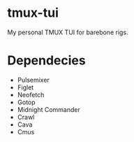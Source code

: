 # tmux-tui
My personal TMUX TUI for barebone rigs. 

# Dependecies
* Pulsemixer
* Figlet
* Neofetch
* Gotop
* Midnight Commander
* Crawl
* Cava
* Cmus
